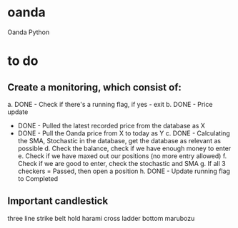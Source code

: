 # oanda
Oanda Python

# to do
## Create a monitoring, which consist of:
a. DONE - Check if there's a running flag, if yes - exit
b. DONE - Price update
- DONE - Pulled the latest recorded price from the database as X
- DONE - Pull the Oanda price from X to today as Y
c. DONE - Calculating the SMA, Stochastic in the database, get the database as relevant as possible
d. Check the balance, check if we have enough money to enter
e. Check if we have maxed out our positions (no more entry allowed)
f. Check if we are good to enter, check the stochastic and SMA
g. If all 3 checkers = Passed, then open a position
h. DONE - Update running flag to Completed

## Important candlestick
three line strike
belt hold
harami cross
ladder bottom
marubozu